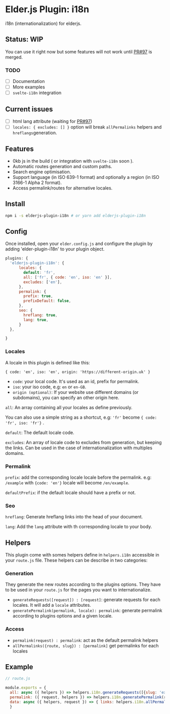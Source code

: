 # Elder.js Plugin: i18n

i18n (internationalization) for elderjs.

## Status: WIP
You can use it right now but some features will not work until [PR#97](https://github.com/Elderjs/elderjs/pull/97) is merged.

### TODO
- [ ] Documentation
- [ ] More examples
- [ ] `svelte-i18n` integration

## Current issues
- [ ] html lang attribute (waiting for [PR#97](https://github.com/Elderjs/elderjs/pull/97))
- [ ] `locales: { excludes: [] }` option will break `allPermalinks` helpers and `hreflangs`generation.

## Features
- 0kb js in the build ( or integration with `svelte-i18n` soon ).
- Automatic routes generation and custom paths.
- Search engine optimisation.
- Support language (in ISO 639-1 format) and optionally a region (in ISO 3166-1 Alpha 2 format).
- Access permalink/routes for alternative locales.

## Install

```bash
npm i -s elderjs-plugin-i18n # or yarn add elderjs-plugin-i18n
```

## Config

Once installed, open your `elder.config.js` and configure the plugin by adding 'elder-plugin-i18n' to your plugin object.

```javascript
plugins: {
  'elderjs-plugin-i18n': {
      locales: {
        default: 'fr',
        all: ['fr', { code: 'en', iso: 'en' }],
        excludes: ['en'],
      },
      permalink: {
        prefix: true,
        prefixDefault: false,
      },
      seo: {
        hreflang: true,
        lang: true,
      }
  },

}
```

### Locales
A locale in this plugin is defined like this:
```
{ code: 'en', iso: 'en', origin: 'https://different-origin.uk' }
```
- `code`: your local code. It's used as an id, prefix for permalink.
- `iso`: your iso code, e.g: `en` or `en-GB`.
- `origin (optional)`: If your website use different domains (or subdomains), you can specify an other origin here.

`all`: An array containing all your locales as define previously.

You can also use a simple string as a shortcut, e.g: `'fr'` become `{ code: 'fr', iso: 'fr'}` .

`default`: The default locale code.

`excludes`: An array of locale code to excludes from generation, but keeping the links. Can be used in the case of internationalization with multiples domains.

### Permalink
`prefix`: add the corresponding locale locale before the permalink. e.g: `/example` with `{code: 'en'}` locale will become `/en/example`.

`defaultPrefix`: if the default locale should have a prefix or not.

### Seo
`hreflang`: Generate hreflang links into the head of your document.

`lang`: Add the `lang` attribute with th corresponding locale to your body.

## Helpers
This plugin come with somes helpers define in `helpers.i18n` accessible in your `route.js` file. These helpers can be describe in two categories:
### Generation
They generate the new routes according to the plugins options. They have to be used in your `route.js` for the pages you want to internationalize.
- `generateRequests([request]) : [request]`: generate requests for each locales. It will add a `locale` attributes.
- `generatePermalink(permalink, locale): permalink`: generate permalink according to plugins options and a given locale.
### Access
- `permalink(request) : permalink`: act as the default permalink helpers
- `allPermalinks({route, slug}) : [permalink]` get permalinks for each locales

## Example

```javascript
// route.js

module.exports = {
  all: async ({ helpers }) => helpers.i18n.generateRequests([{slug: 'example'}]), // [{slug: 'example', locale: 'en'}, ...]
  permalink: ({ request, helpers }) => helpers.i18n.generatePermalink(request.slug, request.locale), // '/en/example'
  data: async ({ helpers, request }) => { links: helpers.i18n.allPermalinks(request), }, // [{ locale: 'en', permalink: '/en/example' }, ...]
  }
```
